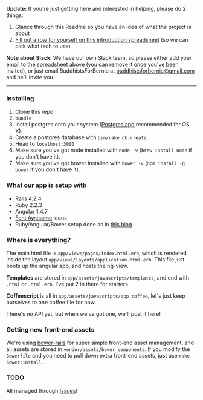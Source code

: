 **Update:** If you're just getting here and interested in helping, please do 2 things:

1. Glance through this Readme so you have an idea of what the project is about
2. [Fill out a row for yourself on this introduction spreadsheet](https://docs.google.com/spreadsheets/d/15B-g3MRpAffFGhvdjjrrCutL304OMWZMSekVZ_lWqI8/edit#gid=0) (so we can pick what tech to use)

**Note about Slack**: We have our own Slack team, so please either add your email to the spreadsheet above (you can remove it once you've been invited), or just email BuddhistsForBernie at [buddhistsforbernie@gmail.com](mailto:buddhistsforbernie@gmail.com) and he'll invite you.

---

### Installing

1. Clone this repo
2. `bundle`
3. Install postgres onto your system ([Postgres.app](http://postgresapp.com/) recommended for OS X).
4. Create a postgres database with `bin/rake db:create`.
5. Head to `localhost:3000`
6. Make sure you've got node installed with `node -v` (`brew install node` if you don't have it).
6. Make sure you've got bower installed with `bower -v` (`npm install -g bower` if you don't have it).

### What our app is setup with

- Rails 4.2.4
- Ruby 2.2.3
- Angular 1.4.7
- [Font Awesome](http://fontawesome.io/get-started/) icons
- Ruby/Angular/Bower setup done as in [this blog](http://angular-rails.com/index.html).

### Where is everything?

The main html file is `app/views/pages/index.html.erb`, which is rendered inside the layout `app/views/layouts/application.html.erb`.
This file just boots up the angular app, and hosts the ng-view.

**Templates** are stored in `app/assets/javascripts/templates`, and end with `.html` or `.html.erb`. I've put 2 in there for starters.

**Coffeescript** is all in `app/assets/javascripts/app.coffee`, let's just keep ourselves to one coffee file for now.

There's no API yet, but when we've got one, we'll post it here!

### Getting new front-end assets

We're using [bower-rails](https://github.com/rharriso/bower-rails/) for super simple front-end asset management,
and all assets are stored in `vendor/assets/bower_components`. If you modify the `Bowerfile` and you need to pull down extra front-end
assets, just use `rake bower:install`.

### TODO

All managed through [Issues](https://github.com/kyletns/RideWithBernie/issues)!

